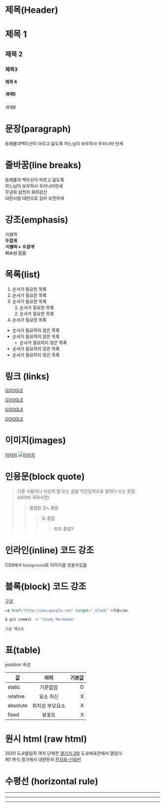 # 제목(Header)

# 제목 1
## 제목 2
### 제목3
#### 제목 4
##### 제목5
###### 제목6

# 문장(paragraph)

동해물과백두산이 마르고 닳도록
하느님이 보우하사 우리나라 만세

# 줄바꿈(line breaks)
동해물과 백두산이 마르고 닳도록  
하느님이 보우하사 우리나라만세  
무궁화 삼천리 화려강산<br>
대한사람 대한으로 길이 보전하세

# 강조(emphasis)
_이텔릭_  
**두껍게**  
**_이텔릭 + 두껍게_**  
~~취소선~~
<u>밑줄</u>

# 목록(list)
1. 순서가 필요한 목록
1. 순서가 필요한 목록
1. 순서가 필요한 목록
    1. 순서가 필요한 목록
    1. 순서가 필요한 목록
1. 순서가 필요한 목록

- 순서가 필요하지 않은 목록
- 순서가 필요하지 않은 목록
    - 순서가 필요하지 않은 목록
- 순서가 필요하지 않은 목록
- 순서가 필요하지 않은 목록

# 링크 (links)
<a href="https://google.com">GOOGLE</a>

[GOOGLE](https://google.com)

<a href="https://google.com" title="구글로 이동">GOOGLE</a>

[GOOGLE](https://google.com "구글로 이동")

# 이미지(images)

[이미지](https://img3.daumcdn.net/thumb/R658x0.q70/?fname=https://t1.daumcdn.net/news/202108/03/seoul/20210803103605379hrhu.jpg)
[![이미지](https://img3.daumcdn.net/thumb/R658x0.q70/?fname=https://t1.daumcdn.net/news/202108/03/seoul/20210803103605379hrhu.jpg)](https://img3.daumcdn.net/thumb/R658x0.q70/?fname=https://t1.daumcdn.net/news/202108/03/seoul/20210803103605379hrhu.jpg)

# 인용문(block quote)
> 다른 사람이나 자신의 말 또는 글을 직간접적으로 끌어다 쓰는 문장.  
> (네이버 국어사전)
>> 중첩된 잉ㄴ용문
>>> 또 중첩
>>>> 또또 중첩?

# 인라인(inline) 코드 강조
CSS에서 `background`로 이미지를 넣을수있음

# 블록(block) 코드 강조
<a href="http://www.google.com" target="_blank" >구글</a>
```html
<a href="http://www.google.com" target="_blank" >구글</a>
```
```bash
$ git commit -m 'Study Markdown'
```
```plaintext
그냥 텍스트
```

# 표(table)

position 속성

값 | 의미 | 기본값
-- | :--: | --:
static | 기준없음 | O
relative | 요소 자신 | X
absolute | 위치상 부모요소 | X
fixed | 뷰포트 | X

# 원시 html (raw html)
2020 도쿄올림픽 여자 단체전 <u>경기가 3일</u> 도쿄체육관에서 열렸다. <br />
제1 복식 경기에서 대한민국 <span style="text-decoration:underline">전지희-신유빈</span>

# 수평선 (horizontal rule)
---
***
___